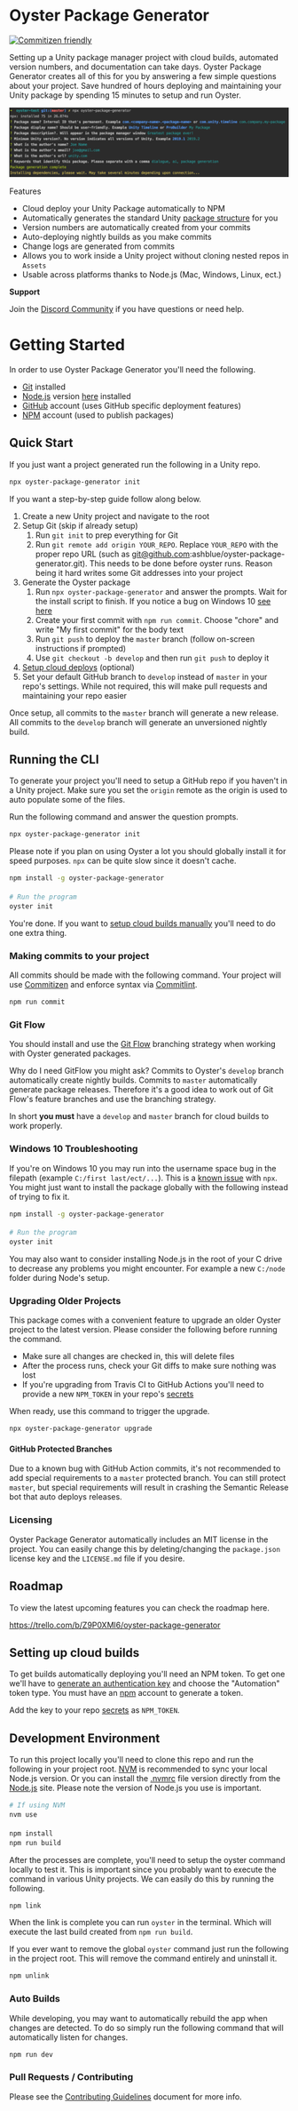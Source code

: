 # Oyster Package Generator

[![Commitizen friendly](https://img.shields.io/badge/commitizen-friendly-brightgreen.svg)](http://commitizen.github.io/cz-cli/)

Setting up a Unity package manager project with cloud builds, automated version numbers, and documentation can take days. Oyster Package Generator creates all of this for you by answering a few simple questions about your project. Save hundred of hours deploying and maintaining your Unity package by spending 15 minutes to setup and run Oyster.

![Oyster Package Generator CLI](docs/cli-example.png)

Features

* Cloud deploy your Unity Package automatically to NPM
* Automatically generates the standard Unity [package structure](https://docs.unity3d.com/Manual/cus-layout.html) for you
* Version numbers are automatically created from your commits
* Auto-deploying nightly builds as you make commits
* Change logs are generated from commits
* Allows you to work inside a Unity project without cloning nested repos in `Assets`
* Usable across platforms thanks to Node.js (Mac, Windows, Linux, ect.)

**Support**

Join the [Discord Community](https://discord.gg/8QHFfzn) if you have questions or need help.

# Getting Started

In order to use Oyster Package Generator you'll need the following.

* [Git](https://git-scm.com/) installed
* [Node.js](https://nodejs.org/en/) version [here](.nvmrc) installed
* [GitHub](https://github.com/) account (uses GitHub specific deployment features)
* [NPM](https://www.npmjs.com/) account (used to publish packages)

## Quick Start

If you just want a project generated run the following in a Unity repo.

```bash
npx oyster-package-generator init
```

If you want a step-by-step guide follow along below.

1. Create a new Unity project and navigate to the root
2. Setup Git (skip if already setup)
    1. Run `git init` to prep everything for Git
    2. Run `git remote add origin YOUR_REPO`. Replace `YOUR_REPO` with the proper repo URL (such as git@github.com:ashblue/oyster-package-generator.git). This needs to be done before oyster runs. Reason being it hard writes some Git addresses into your project
3. Generate the Oyster package
    1. Run `npx oyster-package-generator` and answer the prompts. Wait for the install script to finish. If you notice a bug on Windows 10 [see here](#windows-10-troubleshooting)
    2. Create your first commit with `npm run commit`. Choose "chore" and write "My first commit" for the body text
    3. Run `git push` to deploy the `master` branch (follow on-screen instructions if prompted)
    4. Use `git checkout -b develop` and then run `git push` to deploy it
4. [Setup cloud deploys](#setting-up-cloud-builds) (optional)
5. Set your default GitHub branch to `develop` instead of `master` in your repo's settings. While not required, this will make pull requests and maintaining your repo easier

Once setup, all commits to the `master` branch will generate a new release. All commits to the `develop` branch will generate an unversioned nightly build.

## Running the CLI

To generate your project you'll need to setup a GitHub repo if you haven't in a Unity project. Make sure you set the `origin` remote as the origin is used to auto populate some of the files.

Run the following command and answer the question prompts.

```bash
npx oyster-package-generator init
```

Please note if you plan on using Oyster a lot you should globally install it for speed purposes. `npx` can be quite slow since it doesn't cache.

```bash
npm install -g oyster-package-generator

# Run the program
oyster init
```

You're done. If you want to [setup cloud builds manually](#setting-up-cloud-builds) you'll need to do one extra thing.

### Making commits to your project

All commits should be made with the following command. Your project will use [Commitizen](https://github.com/commitizen/cz-cli) and enforce syntax via [Commitlint](https://commitlint.js.org).

```bash
npm run commit
```

### Git Flow

You should install and use the [Git Flow](https://www.atlassian.com/git/tutorials/comparing-workflows/gitflow-workflow) branching strategy when working with Oyster generated packages. 

Why do I need GitFlow you might ask? Commits to Oyster's `develop` branch automatically create nightly builds. Commits to `master` automatically generate package releases. Therefore it's a good idea to work out of Git Flow's feature branches and use the branching strategy.

In short **you must** have a `develop` and `master` branch for cloud builds to work properly.

### Windows 10 Troubleshooting

If you're on Windows 10 you may run into the username space bug in the filepath (example `C:/first last/ect/...`). This is a [known issue](https://github.com/zkat/npx/issues/146) with `npx`. You might just want to install the package globally with the following instead of trying to fix it.

```bash
npm install -g oyster-package-generator

# Run the program
oyster init
```

You may also want to consider installing Node.js in the root of your C drive to decrease any problems you might encounter. For example a new `C:/node` folder during Node's setup.

### Upgrading Older Projects

This package comes with a convenient feature to upgrade an older Oyster project to the latest version. Please consider the following before running the command.

* Make sure all changes are checked in, this will delete files
* After the process runs, check your Git diffs to make sure nothing was lost
* If you're upgrading from Travis CI to GitHub Actions you'll need to provide a new `NPM_TOKEN` in your repo's [secrets](https://docs.github.com/en/actions/reference/encrypted-secrets)

When ready, use this command to trigger the upgrade.

```bash
npx oyster-package-generator upgrade
```

#### GitHub Protected Branches

Due to a known bug with GitHub Action commits, it's not recommended to add special requirements to a `master` protected branch. You can still protect `master`, but special requirements will result in crashing the Semantic Release bot that auto deploys releases.

### Licensing

Oyster Package Generator automatically includes an MIT license in the project. You can easily change this by deleting/changing the `package.json` license key and the `LICENSE.md` file if you desire.

## Roadmap

To view the latest upcoming features you can check the roadmap here.

https://trello.com/b/Z9P0XMl6/oyster-package-generator

## Setting up cloud builds

To get builds automatically deploying you'll need an NPM token. To get one we'll have to [generate an authentication key](https://docs.npmjs.com/creating-and-viewing-authentication-tokens) and choose the "Automation" token type. You must have an [npm](https://www.npmjs.com) account to generate a token. 

Add the key to your repo [secrets](https://docs.github.com/en/actions/reference/encrypted-secrets#creating-encrypted-secrets-for-a-repository) as `NPM_TOKEN`.

## Development Environment

To run this project locally you'll need to clone this repo and run the following in your project root. [NVM](https://github.com/nvm-sh/nvm) is recommended to sync your local Node.js version. Or you can install the [.nvmrc](.nvmrc) file version directly from the [Node.js](https://nodejs.org/) site. Please note the version of Node.js you use is important.

```bash
# If using NVM
nvm use

npm install
npm run build
```

After the processes are complete, you'll need to setup the oyster command locally to test it. This is important since you probably want to execute the command in various Unity projects. We can easily do this by running the following.

```bash
npm link
```

When the link is complete you can run `oyster` in the terminal. Which will execute the last build created from `npm run build`.

If you ever want to remove the global `oyster` command just run the following in the project root. This will remove the command entirely and uninstall it.

```bash
npm unlink
```

### Auto Builds

While developing, you may want to automatically rebuild the app when changes are detected. To do so simply run the following command that will automatically listen for changes.

```bash
npm run dev
```

### Pull Requests / Contributing

Please see the [Contributing Guidelines](CONTRIBUTING.md) document for more info.


